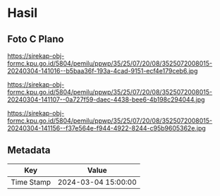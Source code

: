 # Hasil

## Foto C Plano

https://sirekap-obj-formc.kpu.go.id/5804/pemilu/ppwp/35/25/07/20/08/3525072008015-20240304-141016--b5baa36f-193a-4cad-9151-ecf4e179ceb6.jpg

https://sirekap-obj-formc.kpu.go.id/5804/pemilu/ppwp/35/25/07/20/08/3525072008015-20240304-141107--0a727f59-daec-4438-bee6-4b198c294044.jpg

https://sirekap-obj-formc.kpu.go.id/5804/pemilu/ppwp/35/25/07/20/08/3525072008015-20240304-141156--f37e564e-f944-4922-8244-c95b9605362e.jpg


## Metadata

| Key        | Value               |
| ---------- | ------------------- |
| Time Stamp | 2024-03-04 15:00:00 |



